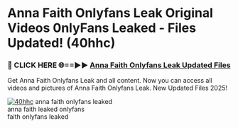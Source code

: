 # Anna Faith Onlyfans Leak Original Videos 0nlyFans Leaked - Files Updated! (40hhc)

<h3>🔴 CLICK HERE 🌐==►► <a href="https://tinyurl.com/x26r9saj" rel="nofollow">Anna Faith Onlyfans Leak Updated Files</a></h3>

Get Anna Faith Onlyfans Leak and all content. Now you can access all videos and pictures of Anna Faith Onlyfans Leak. New Updated Files 2025!

[![40hhc](https://i.imgur.com/LkgZPqh.gif)](https://tinyurl.com/x26r9saj)
anna faith onlyfans leaked<br>
anna faith leaked onlyfans<br>
faith onlyfans leaked